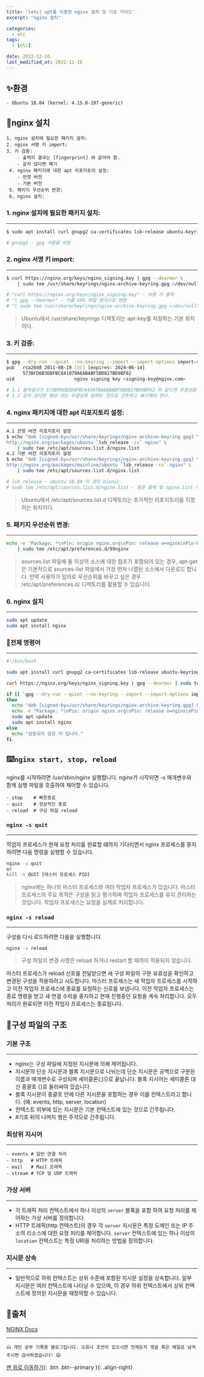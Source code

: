 ```yaml
---
title: '[etc] apt를 이용한 nginx 설치 및 기초 가이드'
excerpt: "nginx 설치"

categories:
  - etc
tags: 
  - [etc]

date: 2022-12-16
last_modified_at: 2022-12-16
---
```


## ✨환경
```
- Ubuntu 18.04 (kernel: 4.15.0-197-generic)
```  

## 🎢nginx 설치
```text
1. nginx 설치에 필요한 패키지 설치:
2. nginx 서명 키 import:
3. 키 검증:
    - 출력의 결과는 [fingerprint] 와 같아야 함.
    - 같지 않다면 폐기
 4. nginx 패키지에 대한 apt 리포지토리 설정:
    - 안정 버전
    - 기본 버전
 5. 패키지 우선순위 변경:
 6. nginx 설치:
```

### 1. nginx 설치에 필요한 패키지 설치:
---
```bash
$ sudo apt install curl gnupg2 ca-certificates lsb-release ubuntu-keyring

# gnupg2 - gpg 사용을 위함
```

### 2. nginx 서명 키 import:
---
```bash
$ curl https://nginx.org/keys/nginx_signing.key | gpg --dearmor \
    | sudo tee /usr/share/keyrings/nginx-archive-keyring.gpg >/dev/null

# "curl https://nginx.org/keys/nginx_signing.key" - 서명 키 출력
# "| gpg --dearmor" - 키를 GPG 파일 형식으로 변환
# "| sudo tee /usr/share/keyrings/nginx-archive-keyring.gpg >/dev/null" - ASCII로 압축된 값을 입력으로하여 /usr/share/keyrings/nginx-archive-keyring.gpg 파일을 쓰고 표준 출력은 /dev/null 장치로 버림
```
> Ubuntu에서 /usr/share/keyrings 디렉토리는 apt-key를 저장하는 기본 위치이다.

### 3. 키 검증:
---
```bash
$ gpg --dry-run --quiet --no-keyring --import --import-options import-show /usr/share/keyrings/nginx-archive-keyring.gpg
pub   rsa2048 2011-08-19 [SC] [expires: 2024-06-14]
      573BFD6B3D8FBC641079A6ABABF5BD827BD9BF62
uid                      nginx signing key <signing-key@nginx.com>

# 3.1 출력결과가 573BFD6B3D8FBC641079A6ABABF5BD827BD9BF62 와 같으면 무결성을 보장한다.
# 3.2 같지 않다면 해당 키는 무결성에 침해된 것으로 간주하고 폐기해야 한다.
```

### 4. nginx 패키지에 대한 apt 리포지토리 설정:
---
```bash
4.1 안정 버전 리포지토리 설정
$ echo "deb [signed-by=/usr/share/keyrings/nginx-archive-keyring.gpg] \
http://nginx.org/packages/ubuntu `lsb_release -cs` nginx" \
    | sudo tee /etc/apt/sources.list.d/nginx.list
4.2 기본 버전 리포지토리 설정
$ echo "deb [signed-by=/usr/share/keyrings/nginx-archive-keyring.gpg] \
http://nginx.org/packages/mainline/ubuntu `lsb_release -cs` nginx" \
    | sudo tee /etc/apt/sources.list.d/nginx.list

# lsb_release - ubuntu 18.04 의 경우 bionic
# sudo tee /etc/apt/sources.list.d/nginx.list - 표준 출력 및 nginx.list 파일에 앞선 echo "..." 문자열 값을 쓴다.
```
> Ubuntu에서 /etc/apt/sources.list.d 디렉토리는 추가적인 리포지토리를 지정하는 위치이다.

### 5. 패키지 우선순위 변경:
---
```bash
echo -e "Package: *\nPin: origin nginx.org\nPin: release o=nginx\nPin-Priority: 900\n" \
    | sudo tee /etc/apt/preferences.d/99nginx
```
> sources.list 파일에 둘 이상의 소스에 대한 참조가 포함되어 있는 경우, apt-get은 기본적으로 sources-list 파일에서 가장 먼저 나열된 소스에서 다운로드 합니다. 만약 사용자가 임의로 우선순위를 바꾸고 싶은 경우 /etc/apt/preferences.d/ 디렉토리를 활용할 수 있습니다.

### 6. nginx 설치
---
```bash
sudo apt update
sudo apt install nginx
```

### 📌전체 명령어
---
```bash
#!/bin/bash

sudo apt install curl gnupg2 ca-certificates lsb-release ubuntu-keyring

curl https://nginx.org/keys/nginx_signing.key | gpg --dearmor | sudo tee /usr/share/keyrings/nginx-archive-keyring.gpg >/dev/null

if [[ `gpg --dry-run --quiet --no-keyring --import --import-options import-show /usr/share/keyrings/nginx-archive-keyring.gpg | sed -n -e '2p'` = "      573BFD6B3D8FBC641079A6ABABF5BD827BD9BF62" ]]
then
  echo "deb [signed-by=/usr/share/keyrings/nginx-archive-keyring.gpg] http://nginx.org/packages/ubuntu `lsb_release -cs` nginx" | sudo tee /etc/apt/sources.list.d/nginx.list
  echo -e "Package: *\nPin: origin nginx.org\nPin: release o=nginx\nPin-Priority: 900\n" | sudo tee /etc/apt/preferences.d/99nginx
  sudo apt update
  sudo apt install nginx
else
  echo "검증되지 않은 키 입니다."
fi

```

## ⌨️`nginx start, stop, reload`
nginx를 시작하려면 /usr/sbin/nginx 실행합니다. nginx가 시작되면 -s 매개변수와 함께 실행 파일을 호출하여 제어할 수 있습니다.

```
- stop    # 빠른종료
- quit    # 정상적인 종료
- reload  # 구성 파일 reload
```

### `nginx -s quit`
---
작업자 프로세스가 현재 요청 처리를 완료할 떄까지 기다리면서 nginx 프로세스를 중지하려면 다음 명령을 실행할 수 있습니다.

```bash
nginx -s quit
or
kill -s QUIT [마스터 프로세스 PID]
```

> nginx에는 하나의 마스터 프로세스와 여러 작업자 프로세스가 있습니다. 마스터 프로세스의 주요 목적은 구성을 읽고 평가하며 작업자 프로세스를 유지 관리하는 것입니다. 작업자 프로세스는 요청을 실제로 처리합니다.

### `nginx -s reload`
---
구성을 다시 로드하려면 다음을 실행합니다.

```bash
nginx -s reload
```

> 구성 파일의 변경 사항은 reload 하거나 restart 할 때까지 적용되지 않습니다.

마스터 프로세스가 reload 신호를 전달받으면 새 구성 파일의 구문 유효성을 확인하고 변경된 구성을 적용하려고 시도합니다. 마스터 프로세스는 새 작업자 프로세스를 시작하고 이전 작업자 프로세스에 종료를 요청하는 신호를 보냅니다. 이전 작업자 프로세스는 종료 명령을 받고 새 연결 수락을 중지하고 현재 진행중인 요청을 계속 처리합니다. 모두 처리가 완료되면 이전 작업자 프로세스는 종료됩니다.

## 🧱구성 파일의 구조
### 기본 구조
---
- nginx는 구성 파일에 지정된 지시문에 의해 제어됩니다.
- 지시문의 단순 지시문과 블록 지시문으로 나뉘는데 단순 지시문은 공백으로 구분된 이름과 매개변수로 구성되며 세미콜론(;)으로 끝납니다. 블록 지시어는 세미콜론 대신 중괄호 {}로 둘러싸여 있습니다.
- 블록 지시문이 중괄호 안에 다른 지시문을 포함하는 경우 이를 컨텍스트라고 합니다. (예: events, http, server, location)
- 컨텍스트 외부에 있는 지시문은 기본 컨텍스트에 있는 것으로 간주됩니다. 
- \#기호 뒤의 나머지 행은 주석으로 간주됩니다.

### 최상위 지시어
---
```
- events # 일반 연결 처리
- http   # HTTP 트래픽
- mail   # Mail 트래픽
- stream # TCP 및 UDP 트래픽
```

### 가상 서버
---
- 각 트래픽 처리 컨텍스트에서 하나 이상의 `server` 블록을 포함 하여 요청 처리를 제어하는 가상 서버를 정의합니다.
- HTTP 트래픽(http 컨텍스트)의 경우 각 `server` 지시문은 특정 도메인 또는 IP 주소의 리소스에 대한 요청 처리를 제어합니다. `server` 컨텍스트에 있는 하나 이상의 `location` 컨텍스트는 특정 URI을 처리하는 방법을 정의합니다.

### 지시문 상속
---
- 일반적으로 하위 컨텍스트는 상위 수준에 포함된 지시문 설정을 상속합니다. 일부 지시문은 여러 컨텍스트에 나타날 수 있으며, 이 경우 하위 컨텍스트에서 상위 컨텍스트에 정의된 지시문을 재정의할 수 있습니다.

## 📌출처
[NGINX Docs](https://docs.nginx.com/)

***
    👍 개인 공부 기록용 블로그입니다. 오류나 조언이 있으시면 언제든지 댓글 혹은 메일로 남겨주시면 감사하겠습니다! 😄

[맨 위로 이동하기](#){: .btn .btn--primary }{: .align-right}